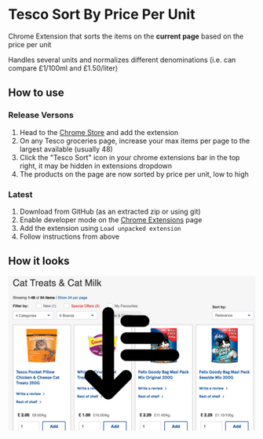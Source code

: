 # Tesco Sort By Price Per Unit

Chrome Extension that sorts the items on the **current page** based on the price per unit

Handles several units and normalizes different denominations (i.e. can compare £1/100ml and £1.50/liter)

## How to use

### Release Versons

1. Head to the [Chrome Store](https://chrome.google.com/webstore/detail/tesco-sort-by-price-per-u/nllnkbichmdphbcjgedbcbeemjfpkbfa?hl=en&authuser=0) and add the extension
1. On any Tesco groceries page, increase your max items per page to the largest available (usually 48)
1. Click the "Tesco Sort" icon in your chrome extensions bar in the top right, it may be hidden in extensions dropdown 
1. The products on the page are now sorted by price per unit, low to high



### Latest

1. Download from GitHub (as an extracted zip or using git)
1. Enable developer mode on the [Chrome Extensions](chrome://extensions/) page
1. Add the extension using `Load unpacked extension`
1. Follow instructions from above


## How it looks

![GitHub Logo](/screenshot.png)
